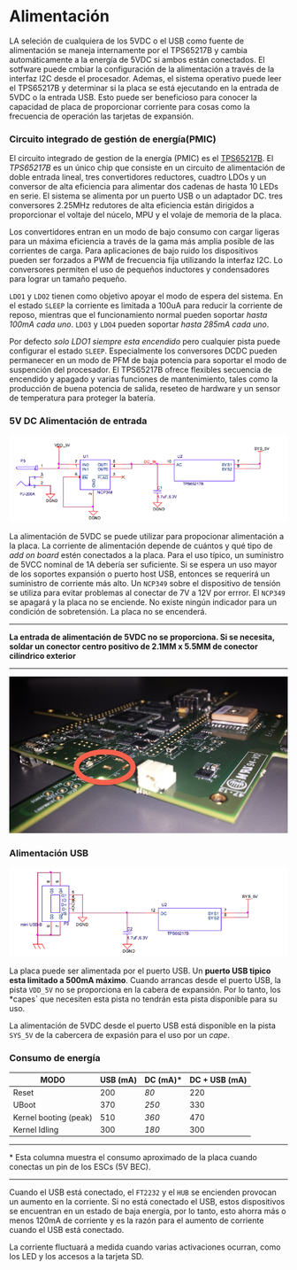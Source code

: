 # Alimentación

LA seleción de cualquiera de los 5VDC o el USB como fuente de alimentación se maneja internamente por el TPS65217B y cambia automáticamente a la energía de 5VDC si ambos están conectados. El sotfware puede cmbiar la configuración de la alimentación a través de la interfaz I2C desde el procesador. Ademas, el sistema operativo puede leer el TPS65217B y determinar si la placa se está ejecutando en la entrada de 5VDC o la entrada USB. Esto puede ser beneficioso para conocer la capacidad de placa de proporcionar corriente para cosas como la frecuencia de operación las tarjetas de expansión.

### Circuito integrado de gestión de energía(PMIC)

El circuito integrado de gestion de la energía (PMIC) es el [TPS65217B](http://www.ti.com/product/tps65217b). El *TPS65217B* es un único chip que consiste en un circuito de alimentación de doble entrada lineal, tres convertidores reductores, cuadtro LDOs y un conversor de alta eficiencia para alimentar dos cadenas de hasta 10 LEDs en serie. El sistema se alimenta por un puerto USB o un adaptador DC. tres conversores 2.25MHz redutores de alta eficiencia están dirigidos a proporcionar el voltaje del núcelo, MPU y el volaje de memoria de la placa.

Los convertidores entran en un modo de bajo consumo con cargar ligeras para un máxima eficiencia a través de la gama más amplia posible de las corrientes de carga. Para aplicaciones de bajo ruido los dispositivos pueden ser forzados a PWM de frecuencia fija utilizando la interfaz I2C. Lo conversores permiten el uso de pequeños inductores y condensadores para lograr un tamaño pequeño.

`LDO1` y `LDO2` tienen como objetivo apoyar el modo de espera del sistema. En el estado `SLEEP` la corriente es limitada a 100uA para reducir la corriente de reposo, mientras que el funcionamiento normal pueden soportar *hasta 100mA cada uno*. `LDO3` y `LDO4` pueden soportar *hasta 285mA cada uno*.

Por defecto *solo LDO1 siempre esta encendido* pero cualquier pista puede configurar el estado `SLEEP`. Especialmente los conversores DCDC pueden permanecer en un modo de PFM de baja potencia para soportar el modo de suspención del procesador. El TPS65217B ofrece flexibles secuencia de encendido y apagado y varias funciones de mantenimiento, tales como la producción de buena potencia de salida, reseteo de hardware y un sensor de temperatura para proteger la batería.

### 5V DC Alimentación de entrada


![5v](../img/hardware/5v.png)

La alimentación de 5VDC se puede utilizar para propocionar alimentación a la placa. La corriente de alimentación depende de cuántos y qué tipo de *add on board* estén conectados a la placa. Para el uso típico, un suministro de 5VCC nominal de 1A debería ser suficiente. Si se espera un uso mayor de los soportes expansión o puerto host USB, entonces se requerirá un suministro de corriente más alto. Un `NCP349` sobre el dispositivo de tensión se utiliza para evitar problemas al conectar de 7V a 12V por errror. El `NCP349` se apagará y la placa no se enciende. No existe ningún indicador para un condición de sobretensión. La placa no se encenderá.

------

**La entrada de alimentación de 5VDC no se proporciona. Si se necesita, soldar un conector centro positivo de 2.1MM x 5.5MM de conector cilíndrico exterior**

------

![5v](../img/hardware/5vconnector.jpg)

### Alimentación USB

![5v](../img/hardware/usbpower.png)

La placa puede ser alimentada por el puerto USB. Un **puerto USB tipico esta limitado a 500mA máximo**. Cuando arrancas desde el puerto USB, la pista `VDD_5V` no se proporciona en la cabera de expansión. Por lo tanto, los *capes` que necesiten esta pista no tendrán esta pista disponible para su uso.

La alimentación de 5VDC desde el puerto USB está disponible en la pista `SYS_5V` de la cabercera de expasión para el uso por un *cape*.

### Consumo de energía

| MODO | USB (mA) | DC (mA)* | DC + USB (mA) |
| -----|-----|----|----------|
| Reset| 200 | *80* | 220 |
| UBoot | 370 | *250* | 330 |
| Kernel booting (peak) | 510 | *360* | 470 |
| Kernel Idling | 300 | *180* | 300 |

---

\* Esta columna muestra el consumo aproximado de la placa cuando conectas un pin de los ESCs (5V BEC).

---

Cuando el USB está conectado, el `FT2232` y el `HUB` se encienden provocan un aumento en la corriente. Si no está conectado el USB, estos dispositivos se encuentran en un estado de baja energía, por lo tanto, esto ahorra más o menos 120mA de corriente y es la razón para el aumento de corriente cuando el USB está conectado.

La corriente fluctuará a medida cuando varias activaciones ocurran, como los LED y los accesos a la tarjeta SD.